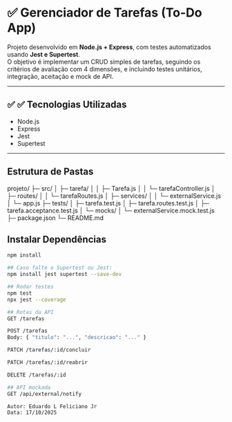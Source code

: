 # ✅ Gerenciador de Tarefas (To-Do App)

Projeto desenvolvido em **Node.js + Express**, com testes automatizados usando **Jest e Supertest**.  
O objetivo é implementar um CRUD simples de tarefas, seguindo os critérios de avaliação com 4 dimensões, e incluindo testes unitários, integração, aceitação e mock de API.

---

## ✅ ✅ Tecnologias Utilizadas
- Node.js
- Express
- Jest
- Supertest

---

##  Estrutura de Pastas

projeto/
├─ src/
│ ├─ tarefa/
│ │ ├─ Tarefa.js
│ │ └─ tarefaController.js
│ ├─ routes/
│ │ └─ tarefaRoutes.js
│ ├─ services/
│ │ └─ externalService.js
│ └─ app.js
├─ tests/
│ ├─ tarefa.test.js
│ ├─ tarefa.routes.test.js
│ ├─ tarefa.acceptance.test.js
│ └─ mocks/
│ └─ externalService.mock.test.js
├─ package.json
└─ README.md

## Instalar Dependências
```bash
npm install

## Caso falte o Supertest ou Jest:
npm install jest supertest --save-dev

## Rodar testes
npm test
npx jest --coverage

## Rotas da API
GET /tarefas

POST /tarefas
Body: { "titulo": "...", "descricao": "..." }

PATCH /tarefas/:id/concluir

PATCH /tarefas/:id/reabrir

DELETE /tarefas/:id

## API mockada
GET /api/external/notify

Autor: Eduardo L Feliciano Jr
Data: 17/10/2025

